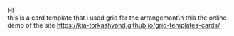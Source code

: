 HI   
    this is a card template that i used grid for the arrangemant\n
    this the online demo of the site
     https://kia-torkashvand.github.io/grid-templates-cards/
